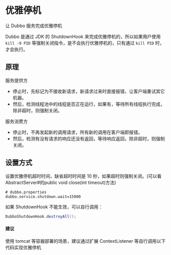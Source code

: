 # 优雅停机

让 Dubbo 服务完成优雅停机

Dubbo 是通过 JDK 的 ShutdownHook 来完成优雅停机的，所以如果用户使用 `kill -9 PID` 等强制关闭指令，是不会执行优雅停机的，只有通过 `kill PID` 时，才会执行。

## 原理

服务提供方

- 停止时，先标记为不接收新请求，新请求过来时直接报错，让客户端重试其它机器。
- 然后，检测线程池中的线程是否正在运行，如果有，等待所有线程执行完成，除非超时，则强制关闭。

服务消费方

- 停止时，不再发起新的调用请求，所有新的调用在客户端即报错。
- 然后，检测有没有请求的响应还没有返回，等待响应返回，除非超时，则强制关闭。

## 设置方式

设置优雅停机超时时间，缺省超时时间是 10 秒，如果超时则强制关闭。(可以看AbstractServer#的public void close(int timeout)方法)

```fallback
# dubbo.properties
dubbo.service.shutdown.wait=15000
```

如果 ShutdownHook 不能生效，可以自行调用：

```java
DubboShutdownHook.destroyAll();
```

#### 建议

使用 tomcat 等容器部署的场景，建议通过扩展 ContextListener 等自行调用以下代码实现优雅停机